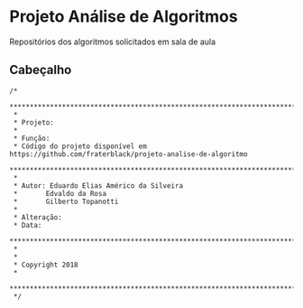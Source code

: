 # Projeto Análise de Algoritmos
Repositórios dos algoritmos solicitados em sala de aula
## Cabeçalho
```
/*
 *************************************************************************
 *
 * Projeto: 
 *
 * Função: 
 * Código do projeto disponível em https://github.com/fraterblack/projeto-analise-de-algoritmo
 *************************************************************************
 *
 * Autor: Eduardo Elias Américo da Silveira
 * 		 Edvaldo da Rosa
 * 		 Gilberto Topanotti
 *
 * Alteração:
 * Data: 
 *************************************************************************
 *
 *
 * Copyright 2018
 *
 *************************************************************************
 */
 ```
